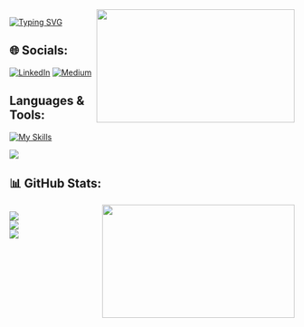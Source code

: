 <img src="https://www.opcito.com/hs-fs/hubfs/DevOps-CI-CD_03.gif?width=600&height=400&name=DevOps-CI-CD_03.gif" align="right" width="350" height="200">

[![Typing SVG](http://readme-typing-svg.herokuapp.com?font=Indie+Flower&size=33&pause=500&color=1EB721&lines=Hi+there+%F0%9F%96%90+I'm+Fatih+;Welcome+to+my+GitHub+page)](https://git.io/typing-svg)
## 🌐 Socials:
 [![LinkedIn](https://img.shields.io/badge/LinkedIn-%230077B5.svg?logo=linkedin&logoColor=white)](https://linkedin.com/in/fatihabdioglu) [![Medium](https://img.shields.io/badge/Medium-12100E?logo=medium&logoColor=white)](https://medium.com/@f.abdioglu52) 
## Languages & Tools:
[![My Skills](https://skills.thijs.gg/icons?i=py,aws,linux,docker,jenkins,flask,kubernetes,git,html,css,ansible,sqlite,bash,grafana,vscode,azure)](https://skills.thijs.gg)

![](https://komarev.com/ghpvc/?username=your-github-fatihabdioglu)
## 📊 GitHub Stats:
<img src="https://media3.giphy.com/media/qgQUggAC3Pfv687qPC/giphy.gif?cid=790b76114acbabb2a6dff2fdf3d3b138e89c8f25cb1fa941&rid=giphy.gif&ct=g" align="right" width="340" height="200">

![](https://github-readme-stats.vercel.app/api?username=fatihabdioglu&theme=gruvbox&hide_border=false&include_all_commits=false&count_private=false)<br/>
![](https://github-readme-streak-stats.herokuapp.com/?user=fatihabdioglu&theme=gruvbox&hide_border=false)<br/>
![](https://github-readme-stats.vercel.app/api/top-langs/?username=fatihabdioglu&theme=gruvbox&hide_border=false&include_all_commits=false&count_private=false&layout=compact)
---


